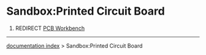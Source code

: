 # Sandbox:Printed Circuit Board
1.  REDIRECT [PCB Workbench](PCB_Workbench.md)

---
[documentation index](../README.md) > Sandbox:Printed Circuit Board
